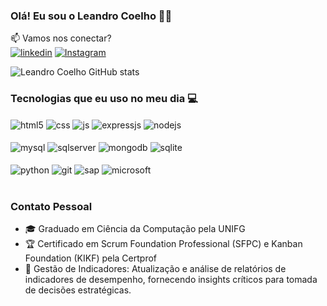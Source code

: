 ### Olá! Eu sou o Leandro Coelho 🖐🏽
📫 Vamos nos conectar?<br/>
[![linkedin](https://img.shields.io/badge/LinkedIn-0077B5?style=for-the-badge&logo=linkedin&logoColor=white)](https://www.linkedin.com/in/leandrorafaelferreira)
[![Instagram](https://img.shields.io/badge/Instagram-E4405F?style=for-the-badge&logo=instagram&logoColor=white)](https://www.instagram.com/profleandrocoelho/)

![Leandro Coelho GitHub stats](https://github-readme-stats.vercel.app/api?username=Dev-LeandroCoelho&show_icons=true&theme=dracula)

### Tecnologias que eu uso no meu dia 💻

<div style="display: inline_block">
  <img align="center" alt="html5" src="https://img.shields.io/badge/HTML5-E34F26?style=for-the-badge&logo=html5&logoColor=white" />
  <img align="center" alt="css" src="https://img.shields.io/badge/CSS3-1572B6?style=for-the-badge&logo=css3&logoColor=white" />
  <img align="center" alt="js" src="https://img.shields.io/badge/JavaScript-323330?style=for-the-badge&logo=javascript&logoColor=F7DF1E" />
  <img align="center" alt="expressjs" src="https://img.shields.io/badge/Express.js-404D59?style=for-the-badge" />
  <img align="center" alt="nodejs" src="https://img.shields.io/badge/Node.js-43853D?style=for-the-badge&logo=node.js&logoColor=white" />
</div><br/>
<div style="display: inline_block">
  <img align="center" alt="mysql" src="https://img.shields.io/badge/MySQL-00000F?style=for-the-badge&logo=mysql&logoColor=white" />
  <img align="center" alt="sqlserver" src="https://img.shields.io/badge/Microsoft%20SQL%20Server-CC2927?style=for-the-badge&logo=microsoft%20sql%20server&logoColor=white" />
  <img align="center" alt="mongodb" src="https://img.shields.io/badge/MongoDB-4EA94B?style=for-the-badge&logo=mongodb&logoColor=white" />
  <img align="center" alt="sqlite" src="https://img.shields.io/badge/SQLite-07405E?style=for-the-badge&logo=sqlite&logoColor=white" />
</div><br/>
<div style="display: inline_block">
  <img align="center" alt="python" src="https://img.shields.io/badge/Python-14354C?style=for-the-badge&logo=python&logoColor=white" />
  <img align="center" alt="git" src="https://img.shields.io/badge/GIT-E44C30?style=for-the-badge&logo=git&logoColor=white" />
  <img align="center" alt="sap" src="https://img.shields.io/badge/SAP-0FAAFF?style=for-the-badge&logo=sap&logoColor=white" />
  <img align="center" alt="microsoft" src="https://img.shields.io/badge/Microsoft-666666?style=for-the-badge&logo=microsoft&logoColor=white" />
</div><br/>

### Contato Pessoal
- 🎓 Graduado em Ciência da Computação pela UNIFG <br/>
- 🏆 Certificado em Scrum Foundation Professional (SFPC) e Kanban Foundation (KIKF) pela Certprof <br/>
- 🚀 Gestão de Indicadores: Atualização e análise de relatórios de indicadores de desempenho, fornecendo insights críticos para tomada de decisões estratégicas.
